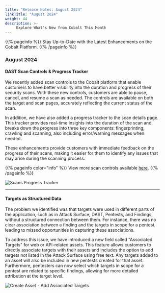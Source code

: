 ```yaml
---
title: "Release Notes: August 2024"
linkTitle: "August 2024"
weight: 44
description: >-
     Explore What's New from Cobalt This Month
---
```


{{% pageinfo %}} 
Stay Up-to-Date with the Latest Enhancements on the Cobalt Platform. 
{{% /pageinfo %}}

### August 2024


#### DAST Scan Controls & Progress Tracker

We recently added scan controls to the Cobalt platform that enable customers to have better visibility into the duration and progress of their security scans. With these new controls, customers are able to pause, cancel, and resume a scan as needed. The controls are available on both the target and scan pages, accurately reflecting the current status of the scan.

In addition, we have also added a progress tracker to the scan details page. This tracker provides real-time insights into the duration of the scan and breaks down the progress into three key components: fingerprinting, crawling and scanning, also including error/warning messages when needed.

These enhancements provide customers with immediate feedback on the progress of their scans, making it easier for them to identify any issues that may arise during the scanning process. 

{{% pageinfo color="info" %}}
View more scan controls available [here](https://docs.cobalt.io/platform-deep-dive/scans/scans/).
{{% /pageinfo %}}

![Scans Progress Tracker](/release-notes/Scan-Progress.png "Scans Progress Tracker")


---

#### Targets as Structured Data

The problem we identified was that targets were used in different parts of the application, such as in Attack Surface, DAST, Pentests, and Findings, without a structured connection between them. For instance, there was no clear association between a finding and the targets in scope for a pentest, leading to missed opportunities in capturing these associations.

To address this issue, we have introduced a new field called "Associated Targets" for web or API-related assets. This feature allows customers to directly associate targets with their assets and includes the option to add targets not listed in the Attack Surface using free text. Any targets added to an asset will also be included in new pentests created for that asset. Furthermore, pentesters can now select which targets in scope for a pentest are related to specific findings, allowing for more detailed attribution at the target level.

![Create Asset - Add Associated Targets](/release-notes/associated-targets.png "Add Associated Targets")
